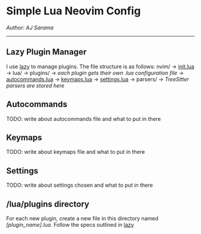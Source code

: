 # Simple Lua Neovim Config
*Author: AJ Sarama*

---

## Lazy Plugin Manager

I use [lazy](https://github.com/folke/lazy.nvim) to manage plugins. The file structure is as follows:
nvim/
-> [init.lua](https://github.com/aj-sarama/nvim/blob/main/init.lua)
-> lua/
    -> plugins/
        -> *each plugin gets their own .lua configuration file*
    -> [autocommands.lua](https://github.com/aj-sarama/nvim/blob/main/lua/autocommands.lua)
    -> [keymaps.lua](https://github.com/aj-sarama/nvim/blob/main/lua/keymaps.lua)
    -> [settings.lua](https://github.com/aj-sarama/nvim/blob/main/lua/settings.lua)
-> parsers/
    -> *TreeSitter parsers are stored here*

## Autocommands

TODO: write about autocommands file and what to put in there

## Keymaps

TODO: write about keymaps file and what to put in there

## Settings

TODO: write about settings chosen and what to put in there

## /lua/plugins directory

For each new plugin, create a new file in this directory named *[plugin_name].lua*. 
Follow the specs outlined in [lazy](https://github.com/folke/lazy.nvim)
